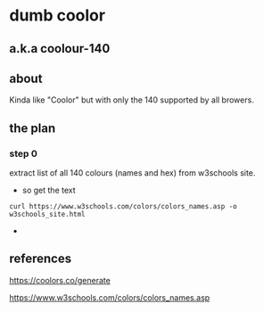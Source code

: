 # dumb coolor
## a.k.a coolour-140

## about

Kinda like "Coolor" but with only the 140 supported by all browers.

## the plan

### step 0

extract list of all 140 colours (names and hex) from w3schools site.

- so get the text
```
curl https://www.w3schools.com/colors/colors_names.asp -o w3schools_site.html
```

-

## references

https://coolors.co/generate

https://www.w3schools.com/colors/colors_names.asp
